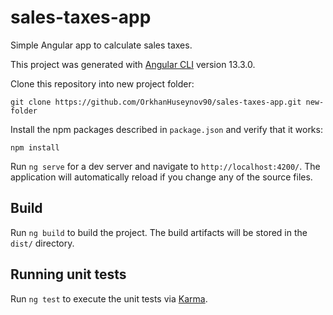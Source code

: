 # sales-taxes-app

Simple Angular app to calculate sales taxes.

This project was generated with [Angular CLI](https://github.com/angular/angular-cli) version 13.3.0.

Clone this repository into new project folder:

```shell
git clone https://github.com/OrkhanHuseynov90/sales-taxes-app.git new-folder
```

Install the npm packages described in `package.json` and verify that it works:

```shell
npm install
```

Run `ng serve` for a dev server and navigate to `http://localhost:4200/`. The application will automatically reload if you change any of the source files.

## Build

Run `ng build` to build the project. The build artifacts will be stored in the `dist/` directory.

## Running unit tests

Run `ng test` to execute the unit tests via [Karma](https://karma-runner.github.io).
